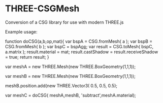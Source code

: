 # THREE-CSGMesh
Conversion of a CSG library for use with modern THREE.js


Example usage:

 function doCSG(a,b,op,mat){
    var bspA = CSG.fromMesh( a );
    var bspB = CSG.fromMesh( b );
    var bspC = bspA[op]( bspB );
    var result = CSG.toMesh( bspC, a.matrix );
    result.material = mat;
    result.castShadow  = result.receiveShadow = true;
    return result;
}

var meshA = new THREE.Mesh(new THREE.BoxGeometry(1,1,1));

var meshB = new THREE.Mesh(new THREE.BoxGeometry(1,1,1));

meshB.position.add(new THREE.Vector3( 0.5, 0.5, 0.5);

var meshC = doCSG( meshA,meshB, 'subtract',meshA.material);
